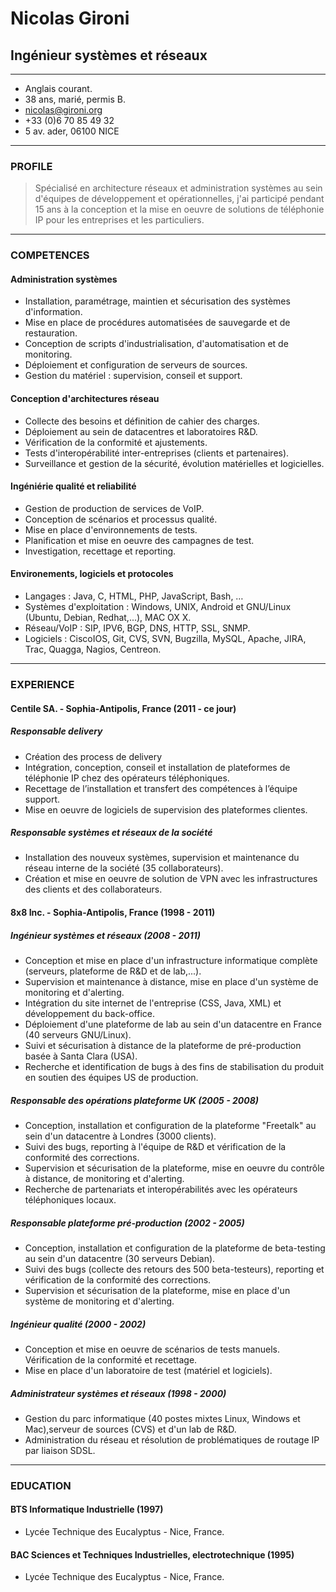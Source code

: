 
# Nicolas Gironi 
## Ingénieur systèmes et réseaux

---

* Anglais courant.
* 38 ans, marié, permis B.
* [nicolas@gironi.org](mailto:nicolas@gironi.org)
* +33 (0)6 70 85 49 32
* 5 av. ader, 06100 NICE

------

### PROFILE 
> Spécialisé en architecture réseaux et administration systèmes au sein d'équipes de développement et opérationnelles, j'ai participé pendant 15 ans à la conception et la mise en oeuvre de solutions de téléphonie IP pour les entreprises et les particuliers.

------

### COMPETENCES 

#### Administration systèmes
* Installation, paramétrage, maintien et sécurisation des systèmes d'information.
* Mise en place de procédures automatisées de sauvegarde et de restauration.
* Conception de scripts d'industrialisation, d'automatisation et de monitoring.
* Déploiement et configuration de serveurs de sources. 
* Gestion du matériel : supervision, conseil et support.

#### Conception d'architectures réseau
* Collecte des besoins et définition de cahier des charges. 
* Déploiement au sein de datacentres et laboratoires R&D.
* Vérification de la conformité et ajustements.
* Tests d'interopérabilité inter-entreprises (clients et partenaires).
* Surveillance et gestion de la sécurité, évolution matérielles et logicielles.

#### Ingéniérie qualité et reliabilité 
* Gestion de production de services de VoIP.
* Conception de scénarios et processus qualité.
* Mise en place d'environnements de tests.
* Planification et mise en oeuvre des campagnes de test. 
* Investigation, recettage et reporting.

#### Environements, logiciels et protocoles 
* Langages : Java, C, HTML, PHP, JavaScript, Bash, …
* Systèmes d'exploitation : Windows, UNIX, Android et GNU/Linux (Ubuntu, Debian, Redhat,...), MAC OX X.
* Réseau/VoIP : SIP, IPV6, BGP, DNS, HTTP, SSL, SNMP.
* Logiciels : CiscoIOS, Git, CVS, SVN, Bugzilla, MySQL, Apache, JIRA, Trac, Quagga, Nagios, Centreon.

------

### EXPERIENCE 
#### Centile SA. - Sophia-Antipolis, France (2011 - ce jour)
##### Responsable delivery
* Création des process de delivery
* Intégration, conception, conseil et installation de plateformes de téléphonie IP chez des opérateurs téléphoniques.
* Recettage de l’installation et transfert des compétences à l’équipe support.
* Mise en oeuvre de logiciels de supervision des plateformes clientes. 

##### Responsable systèmes et réseaux de la société
* Installation des nouveux systèmes, supervision et maintenance du réseau interne de la société (35 collaborateurs).
* Création et mise en oeuvre de solution de VPN avec les infrastructures des clients et des collaborateurs.


#### 8x8 Inc. - Sophia-Antipolis, France (1998 - 2011)
##### Ingénieur systèmes et réseaux (2008 - 2011)
* Conception et mise en place d'un infrastructure informatique complète (serveurs, plateforme de R&D et de lab,...).
* Supervision et maintenance à distance, mise en place d'un système de monitoring et d'alerting. 
* Intégration du site internet de l'entreprise (CSS, Java, XML) et développement du back-office.
* Déploiement d'une plateforme de lab au sein d'un datacentre en France (40 serveurs GNU/Linux). 
* Suivi et sécurisation à distance de la plateforme de pré-production basée à Santa Clara (USA).
* Recherche et identification de bugs à des fins de stabilisation du produit en soutien des équipes US de production.

##### Responsable des opérations plateforme UK (2005 - 2008)
* Conception, installation et configuration de la plateforme "Freetalk" au sein d'un datacentre à Londres (3000 clients). 
* Suivi des bugs, reporting à l'équipe de R&D et vérification de la conformité des corrections.
* Supervision et sécurisation de la plateforme, mise en oeuvre du contrôle à distance, de monitoring et d'alerting. 
* Recherche de partenariats et interopérabilités avec les opérateurs téléphoniques locaux.

##### Responsable plateforme pré-production (2002 - 2005)
* Conception, installation et configuration de la plateforme de beta-testing au sein d'un datacentre (30 serveurs Debian).
* Suivi des bugs (collecte des retours des 500 beta-testeurs), reporting et vérification de la conformité des corrections.
* Supervision et sécurisation de la plateforme, mise en place d'un système de monitoring et d'alerting.

##### Ingénieur qualité (2000 - 2002)
* Conception et mise en oeuvre de scénarios de tests manuels. Vérification de la conformité et recettage.
* Mise en place d'un laboratoire de test (matériel et logiciels). 

##### Administrateur systèmes et réseaux (1998 - 2000)
* Gestion du parc informatique (40 postes mixtes Linux, Windows et Mac),serveur de sources (CVS) et d'un lab de R&D. 
* Administration du réseau et résolution de problématiques de routage IP par liaison SDSL.

------

### EDUCATION
#### BTS Informatique Industrielle (1997)
* Lycée Technique des Eucalyptus - Nice, France.

#### BAC Sciences et Techniques Industrielles, electrotechnique (1995)
* Lycée Technique des Eucalyptus - Nice, France.
